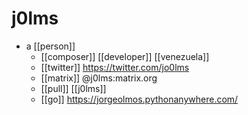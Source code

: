# j0lms

- a [[person]]
  - [[composer]] [[developer]] [[venezuela]]
  - [[twitter]] https://twitter.com/jo0lms
  - [[matrix]] @j0lms:matrix.org
  - [[pull]] [[j0lms]]
  - [[go]] https://jorgeolmos.pythonanywhere.com/




